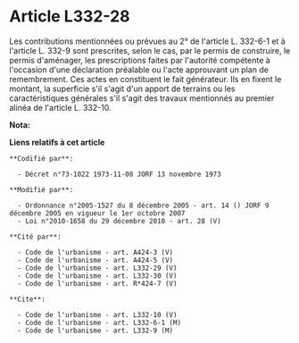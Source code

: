 # Article L332-28

Les contributions mentionnées ou prévues au 2° de l'article L. 332-6-1 et à l'article L. 332-9 sont prescrites, selon le cas,
par le permis de construire, le permis d'aménager, les prescriptions faites par l'autorité compétente à l'occasion d'une
déclaration préalable ou l'acte approuvant un plan de remembrement. Ces actes en constituent le fait générateur. Ils en
fixent le montant, la superficie s'il s'agit d'un apport de terrains ou les caractéristiques générales s'il s'agit des
travaux mentionnés au premier alinéa de l'article L. 332-10.

**Nota:**



**Liens relatifs à cet article**

	**Codifié par**:

	  - Décret n°73-1022 1973-11-08 JORF 13 novembre 1973

	**Modifié par**:

	  - Ordonnance n°2005-1527 du 8 décembre 2005 - art. 14 () JORF 9 décembre 2005 en vigueur le 1er octobre 2007
	  - Loi n°2010-1658 du 29 décembre 2010 - art. 28 (V)

	**Cité par**:

	  - Code de l'urbanisme - art. A424-3 (V)
	  - Code de l'urbanisme - art. A424-5 (V)
	  - Code de l'urbanisme - art. L332-29 (V)
	  - Code de l'urbanisme - art. L332-30 (V)
	  - Code de l'urbanisme - art. R*424-7 (V)

	**Cite**:

	  - Code de l'urbanisme - art. L332-10 (V)
	  - Code de l'urbanisme - art. L332-6-1 (M)
	  - Code de l'urbanisme - art. L332-9 (M)
